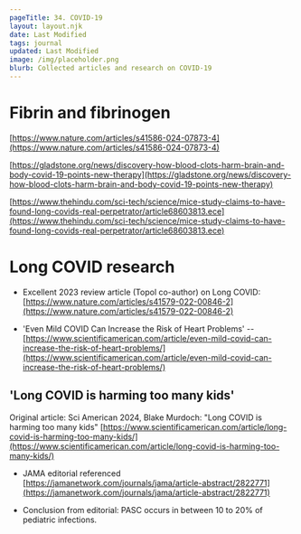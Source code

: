 ```yaml
---
pageTitle: 34. COVID-19 
layout: layout.njk
date: Last Modified 
tags: journal
updated: Last Modified
image: /img/placeholder.png
blurb: Collected articles and research on COVID-19 
---
```



# Fibrin and fibrinogen

[https://www.nature.com/articles/s41586-024-07873-4](https://www.nature.com/articles/s41586-024-07873-4)

[https://gladstone.org/news/discovery-how-blood-clots-harm-brain-and-body-covid-19-points-new-therapy](https://gladstone.org/news/discovery-how-blood-clots-harm-brain-and-body-covid-19-points-new-therapy)


[https://www.thehindu.com/sci-tech/science/mice-study-claims-to-have-found-long-covids-real-perpetrator/article68603813.ece](https://www.thehindu.com/sci-tech/science/mice-study-claims-to-have-found-long-covids-real-perpetrator/article68603813.ece)

# Long COVID research

- Excellent 2023 review article (Topol co-author) on Long COVID: [https://www.nature.com/articles/s41579-022-00846-2](https://www.nature.com/articles/s41579-022-00846-2) 

- 'Even Mild COVID Can Increase the Risk of Heart Problems' -- [https://www.scientificamerican.com/article/even-mild-covid-can-increase-the-risk-of-heart-problems/](https://www.scientificamerican.com/article/even-mild-covid-can-increase-the-risk-of-heart-problems/)

## 'Long COVID is harming too many kids'

Original article: Sci American 2024, Blake Murdoch: "Long COVID is harming too many kids" [https://www.scientificamerican.com/article/long-covid-is-harming-too-many-kids/](https://www.scientificamerican.com/article/long-covid-is-harming-too-many-kids/)

- JAMA editorial referenced [https://jamanetwork.com/journals/jama/article-abstract/2822771](https://jamanetwork.com/journals/jama/article-abstract/2822771)

- Conclusion from editorial: PASC occurs in between 10 to 20% of pediatric infections.
